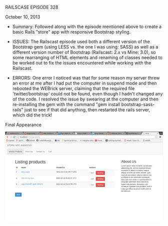 RAILSCASE EPISODE 328

October 10, 2013

- Summary: Followed along with the episode mentioned above to create a basic Rails "store" app with responsive Bootstrap styling.

- ISSUES: The Railscast episode used both a different version of the Bootstrap gem (using LESS vs. the one I was using: SASS) as well as a different version number of Bootstrap (Railscast: 2.x vs Mine: 3.0), so some rearranging of HTML elements and renaming of classes needed to be worked out to fix the issues encountered while working with the Railscast.

- ERRORS: One error I noticed was that for some reason my server threw an error at me after I had put the computer in suspend mode and then rebooted the WEBrick server, claiming that the required file 'twitter/bootstrap' could not be found, even though I hadn't changed any of the code. I resolved the issue by swearing at the computer and then re-installing the gem with the command "gem install bootstrap-sass-rails" just to see if that did anything, then restarted the rails server, which did the trick!


Final Appearance

![Screencap](/public/images/screenshot.png "Screencap of Working Deployment")
